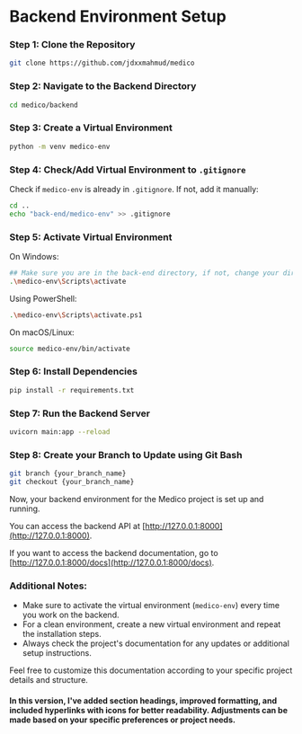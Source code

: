 
# Backend Environment Setup

### Step 1: Clone the Repository
```bash
git clone https://github.com/jdxxmahmud/medico
```

### Step 2: Navigate to the Backend Directory
```bash
cd medico/backend
```

### Step 3: Create a Virtual Environment
```bash
python -m venv medico-env
```

### Step 4: Check/Add Virtual Environment to `.gitignore`
Check if `medico-env` is already in `.gitignore`. If not, add it manually:
```bash
cd ..
echo "back-end/medico-env" >> .gitignore
```

### Step 5: Activate Virtual Environment
On Windows:
```bash
## Make sure you are in the back-end directory, if not, change your directory using "cd back-end"
.\medico-env\Scripts\activate
```
Using PowerShell:
```bash
.\medico-env\Scripts\activate.ps1
```
On macOS/Linux:
```bash
source medico-env/bin/activate
```

### Step 6: Install Dependencies
```bash
pip install -r requirements.txt
```

### Step 7: Run the Backend Server
```bash
uvicorn main:app --reload
```

### Step 8: Create your Branch to Update using Git Bash
```bash
git branch {your_branch_name}
git checkout {your_branch_name}
```

Now, your backend environment for the Medico project is set up and running.

You can access the backend API at [http://127.0.0.1:8000](http://127.0.0.1:8000).

If you want to access the backend documentation, go to [http://127.0.0.1:8000/docs](http://127.0.0.1:8000/docs).

### Additional Notes:
- Make sure to activate the virtual environment (`medico-env`) every time you work on the backend.
- For a clean environment, create a new virtual environment and repeat the installation steps.
- Always check the project's documentation for any updates or additional setup instructions.

Feel free to customize this documentation according to your specific project details and structure.


#### In this version, I've added section headings, improved formatting, and included hyperlinks with icons for better readability. Adjustments can be made based on your specific preferences or project needs.
